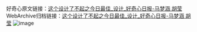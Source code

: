 好奇心原文链接：[这个设计了不起之今日最佳_设计_好奇心日报-马梦涵 胡莹](https://www.qdaily.com/articles/10834.html)
WebArchive归档链接：[这个设计了不起之今日最佳_设计_好奇心日报-马梦涵 胡莹](http://web.archive.org/web/20190623163258/https://www.qdaily.com/articles/10834.html)
![image](http://ww3.sinaimg.cn/large/007d5XDply1g3wc9dnth3j30u0cck4qp)